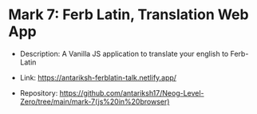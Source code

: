 # Mark 7: Ferb Latin, Translation Web App

  - Description: A Vanilla JS application to translate your english to Ferb-Latin

  - Link: https://antariksh-ferblatin-talk.netlify.app/

  - Repository: https://github.com/antariksh17/Neog-Level-Zero/tree/main/mark-7(js%20in%20browser)

